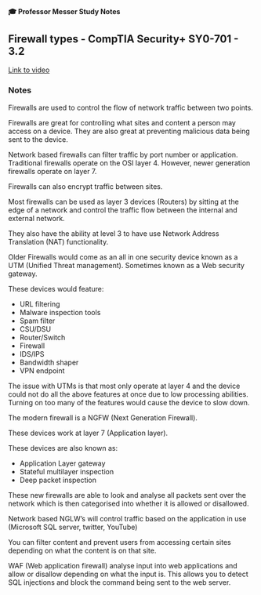 #### 🎓 Professor Messer Study Notes

##  Firewall types - CompTIA Security+ SY0-701 - 3.2

[Link to video](https://youtu.be/mq1HRM-zGtQ?si=XngQjEayrnKtlClE)

### Notes

Firewalls are used to control the flow of network traffic between two points.

Firewalls are great for controlling what sites and content a person may access on a device. They are also great at preventing malicious data being sent to the device. 

Network based firewalls can filter traffic by port number or application. Traditional firewalls operate on the OSI layer 4. However, newer generation firewalls operate on layer 7. 

Firewalls can also encrypt traffic between sites. 

Most firewalls can be used as layer 3 devices (Routers) by sitting at the edge of a network and control the traffic flow between the internal and external network.

They also have the ability at level 3 to have use Network Address Translation (NAT) functionality.

Older Firewalls would come as an all in one security device known as a UTM (Unified Threat management). Sometimes known as a Web security gateway.

These devices would feature: 
- URL filtering
- Malware inspection tools
- Spam filter
- CSU/DSU 
- Router/Switch
- Firewall
- IDS/IPS
- Bandwidth shaper
- VPN endpoint

The issue with UTMs is that most only operate at layer 4 and the device could not do all the above features at once due to low processing abilities. Turning on too many of the features would cause the device to slow down.

The modern firewall is a NGFW (Next Generation Firewall).

These devices work at layer 7 (Application layer).

These devices are also known as:
- Application Layer gateway
- Stateful multilayer inspection
- Deep packet inspection

These new firewalls are able to look and analyse all packets sent over the network which is then categorised into whether it is allowed or disallowed.

Network based NGLW’s will control traffic based on the application in use (Microsoft SQL server, twitter, YouTube)

You can filter content and prevent users from accessing certain sites depending on what the content is on that site. 

WAF (Web application firewall) analyse input into web applications and allow or disallow depending on what the input is. This allows you to detect SQL injections and block the command being sent to the web server.


